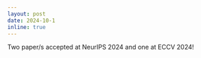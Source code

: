```yaml
---
layout: post
date: 2024-10-1
inline: true
---
```


Two paper/s accepted at NeurIPS 2024 and one at ECCV 2024!
